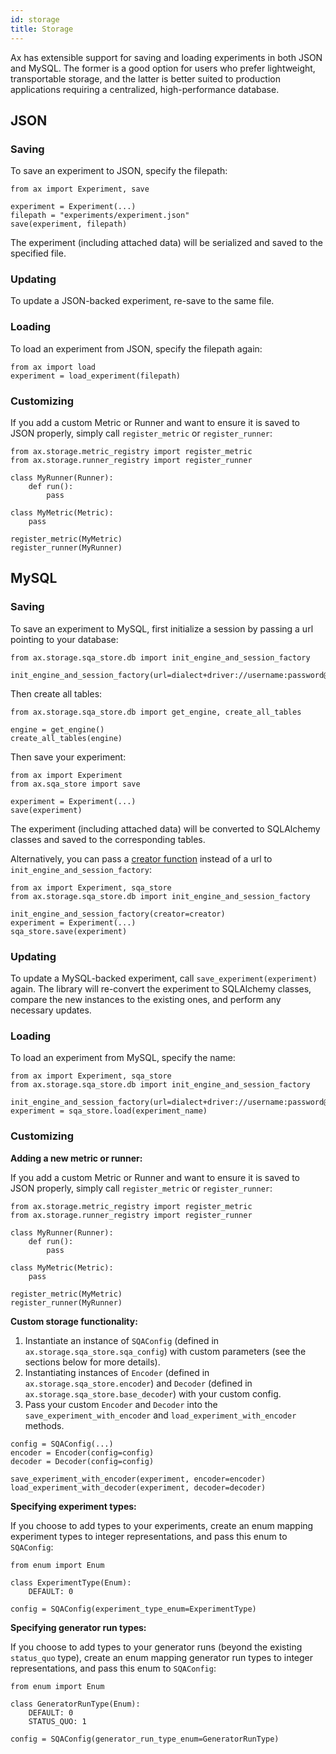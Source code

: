 ```yaml
---
id: storage
title: Storage
---
```


Ax has extensible support for saving and loading experiments in both JSON and MySQL. The former is a good option for users who prefer lightweight, transportable storage, and the latter is better suited to production applications requiring a centralized, high-performance database.

## JSON

### Saving

To save an experiment to JSON, specify the filepath:

```
from ax import Experiment, save

experiment = Experiment(...)
filepath = "experiments/experiment.json"
save(experiment, filepath)
```

The experiment (including attached data) will be serialized and saved to the specified file.

### Updating

To update a JSON-backed experiment, re-save to the same file.

### Loading

To load an experiment from JSON, specify the filepath again:

```
from ax import load
experiment = load_experiment(filepath)
```

### Customizing

If you add a custom Metric or Runner and want to ensure it is saved to JSON properly, simply call `register_metric` or `register_runner`:

```
from ax.storage.metric_registry import register_metric
from ax.storage.runner_registry import register_runner

class MyRunner(Runner):
    def run():
        pass

class MyMetric(Metric):
    pass

register_metric(MyMetric)
register_runner(MyRunner)
```

## MySQL

### Saving

To save an experiment to MySQL, first initialize a session by passing a url pointing to your database:

```
from ax.storage.sqa_store.db import init_engine_and_session_factory

init_engine_and_session_factory(url=dialect+driver://username:password@host:port/database)
```

Then create all tables:
```
from ax.storage.sqa_store.db import get_engine, create_all_tables

engine = get_engine()
create_all_tables(engine)
```

Then save your experiment:
```
from ax import Experiment
from ax.sqa_store import save

experiment = Experiment(...)
save(experiment)
```

The experiment (including attached data) will be converted to SQLAlchemy classes and saved to the corresponding tables.

Alternatively, you can pass a [creator function](https://docs.sqlalchemy.org/en/latest/core/engines.html#sqlalchemy.create_engine.params.creator) instead of a url to `init_engine_and_session_factory`:

```
from ax import Experiment, sqa_store
from ax.storage.sqa_store.db import init_engine_and_session_factory

init_engine_and_session_factory(creator=creator)
experiment = Experiment(...)
sqa_store.save(experiment)
```

### Updating

To update a MySQL-backed experiment, call `save_experiment(experiment)` again. The library will re-convert the experiment to SQLAlchemy classes, compare the new instances to the existing ones, and perform any necessary updates.

### Loading

To load an experiment from MySQL, specify the name:

```
from ax import Experiment, sqa_store
from ax.storage.sqa_store.db import init_engine_and_session_factory

init_engine_and_session_factory(url=dialect+driver://username:password@host:port/database)
experiment = sqa_store.load(experiment_name)
```

### Customizing

**Adding a new metric or runner:**

If you add a custom Metric or Runner and want to ensure it is saved to JSON properly, simply call `register_metric` or `register_runner`:

```
from ax.storage.metric_registry import register_metric
from ax.storage.runner_registry import register_runner

class MyRunner(Runner):
    def run():
        pass

class MyMetric(Metric):
    pass

register_metric(MyMetric)
register_runner(MyRunner)
```

**Custom storage functionality:**

1. Instantiate an instance of `SQAConfig` (defined in `ax.storage.sqa_store.sqa_config`) with custom parameters (see the sections below for more details).
2. Instantiating instances of `Encoder` (defined in `ax.storage.sqa_store.encoder`) and `Decoder` (defined in `ax.storage.sqa_store.base_decoder`) with your custom config.
3. Pass your custom `Encoder` and `Decoder` into the `save_experiment_with_encoder` and `load_experiment_with_encoder` methods.

```
config = SQAConfig(...)
encoder = Encoder(config=config)
decoder = Decoder(config=config)

save_experiment_with_encoder(experiment, encoder=encoder)
load_experiment_with_decoder(experiment, decoder=decoder)
```

**Specifying experiment types:**

If you choose to add types to your experiments, create an enum mapping experiment types to integer representations, and pass this enum to `SQAConfig`:


```
from enum import Enum

class ExperimentType(Enum):
    DEFAULT: 0

config = SQAConfig(experiment_type_enum=ExperimentType)
```

**Specifying generator run types:**

If you choose to add types to your generator runs (beyond the existing `status_quo` type), create an enum mapping generator run types to integer representations, and pass this enum to `SQAConfig`:


```
from enum import Enum

class GeneratorRunType(Enum):
    DEFAULT: 0
    STATUS_QUO: 1

config = SQAConfig(generator_run_type_enum=GeneratorRunType)
```
